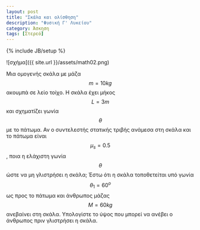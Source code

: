 ```yaml
---
layout: post
title: "Σκάλα και ολίσθηση"
description: "Φυσική Γ' Λυκείου"
category: Άσκηση
tags: [Στερεό]
---
```

{% include JB/setup %}


![σχήμα]({{ site.url }}/assets/math02.png) 


Μια ομογενής σκάλα με μάζα $$m=10kg$$ ακουμπά σε λείο τοίχο. Η σκάλα έχει μήκος $$L=3m$$ και σχηματίζει γωνία $$θ$$ με το πάτωμα. Αν ο συντελεστής στατικής τριβής ανάμεσα στη σκάλα και το πάτωμα είναι $$μ_s=0.5$$, ποια η ελάχιστη γωνία $$θ$$ ώστε να μη γλιστρήσει η σκάλα; 
Έστω ότι η σκάλα τοποθετείται υπό γωνία $$θ_1 = 60^ο$$ ως προς το πάτωμα και άνθρωπος μάζας $$Μ=60kg$$ ανεβαίνει στη σκάλα. Υπολογίστε το ύψος που μπορεί να ανέβει ο άνθρωπος πριν γλιστρήσει η σκάλα.



